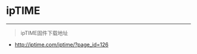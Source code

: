 <!--
 * @Description: ipTIME固件地址
 * @Author: smile
 * @Date: 2022-05-10 15:31:47
 * @LastEditTime: 2022-05-10 15:32:06
 * @LastEditors: smile
-->
# ipTIME
---

> ipTIME固件下载地址

- http://iptime.com/iptime/?page_id=126